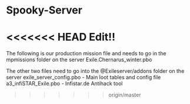 # Spooky-Server
<<<<<<< HEAD
Edit!!
=======
The following is our production mission file and needs to go in the mpmissions folder on the server
Exile.Chernarus_winter.pbo

The other two files need to go into the @Exileserver/addons folder on the server
exile_server_config.pbo - Main loot tables and config file
a3_infiSTAR_Exile.pbo - Infistar.de Antihack tool
>>>>>>> origin/master
